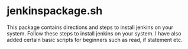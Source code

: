 # jenkinspackage.sh
This package contains directions and steps to install jenkins on your system.
Follow these steps to install jenkins on your system.
I have also added certain basic scripts for beginners such as read, if statement etc.
